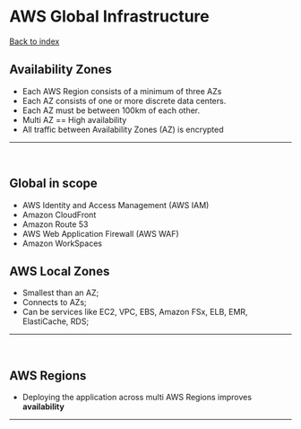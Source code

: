 # AWS Global Infrastructure

[Back to index](Index.md)

## Availability Zones

- Each AWS Region consists of a minimum of three AZs
- Each AZ consists of one or more discrete data centers.
- Each AZ must be between 100km of each other.
- Multi AZ == High availability
- All traffic between Availability Zones (AZ) is encrypted

---

</br>

## Global in scope

- AWS Identity and Access Management (AWS IAM)
- Amazon CloudFront
- Amazon Route 53
- AWS Web Application Firewall (AWS WAF)
- Amazon WorkSpaces

## AWS Local Zones

- Smallest than an AZ;
- Connects to AZs;
- Can be services like EC2, VPC, EBS, Amazon FSx, ELB, EMR, ElastiCache, RDS;

---

</br>

## AWS Regions

- Deploying the application across multi AWS Regions improves **availability**

---

</br>

